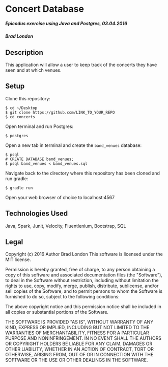 # Concert Database

##### Epicodus exercise using Java and Postgres, 03.04.2016

##### Brad London

## Description
This application will allow a user to keep track of the concerts they have seen and at which venues.

## Setup

Clone this repository:
```
$ cd ~/Desktop
$ git clone https://github.com/LINK_TO_YOUR_REPO
$ cd concerts
```

Open terminal and run Postgres:
```
$ postgres
```

Open a new tab in terminal and create the `band_venues` database:
```
$ psql
# CREATE DATABASE band_venues;
$ psql band_venues < band_venues.sql
```

Navigate back to the directory where this repository has been cloned and run gradle:
```
$ gradle run
```
Open your web browser of choice to localhost:4567

## Technologies Used

Java, Spark, Junit, Velocity, Fluentlenium, Bootstrap, SQL
## Legal

Copyright (c) 2016 Author Brad London
This software is licensed under the MIT license.

Permission is hereby granted, free of charge, to any person obtaining a copy
of this software and associated documentation files (the "Software"), to deal
in the Software without restriction, including without limitation the rights
to use, copy, modify, merge, publish, distribute, sublicense, and/or sell
copies of the Software, and to permit persons to whom the Software is
furnished to do so, subject to the following conditions:

The above copyright notice and this permission notice shall be included in
all copies or substantial portions of the Software.

THE SOFTWARE IS PROVIDED "AS IS", WITHOUT WARRANTY OF ANY KIND, EXPRESS OR
IMPLIED, INCLUDING BUT NOT LIMITED TO THE WARRANTIES OF MERCHANTABILITY,
FITNESS FOR A PARTICULAR PURPOSE AND NONINFRINGEMENT. IN NO EVENT SHALL THE
AUTHORS OR COPYRIGHT HOLDERS BE LIABLE FOR ANY CLAIM, DAMAGES OR OTHER
LIABILITY, WHETHER IN AN ACTION OF CONTRACT, TORT OR OTHERWISE, ARISING FROM,
OUT OF OR IN CONNECTION WITH THE SOFTWARE OR THE USE OR OTHER DEALINGS IN
THE SOFTWARE.
